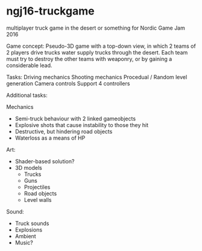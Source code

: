 # ngj16-truckgame
multiplayer truck game in the desert or something for Nordic Game Jam 2016

Game concept: 
Pseudo-3D game with a top-down view, in which 2 teams of 2 players drive trucks water supply trucks through the desert. Each team must try to destroy the other teams with weaponry, or by gaining a considerable lead.

Tasks:
Driving mechanics
Shooting mechanics
Procedual / Random level generation
Camera controls
Support 4 controllers

Additional tasks:

Mechanics
  - Semi-truck behaviour with 2 linked gameobjects
  - Explosive shots that cause instability to those they hit
  - Destructive, but hindering road objects
  - Waterloss as a means of HP

Art:
  - Shader-based solution?
  - 3D models
    - Trucks
    - Guns
    - Projectiles
    - Road objects
    - Level walls

Sound:
  - Truck sounds
  - Explosions
  - Ambient
  - Music?
